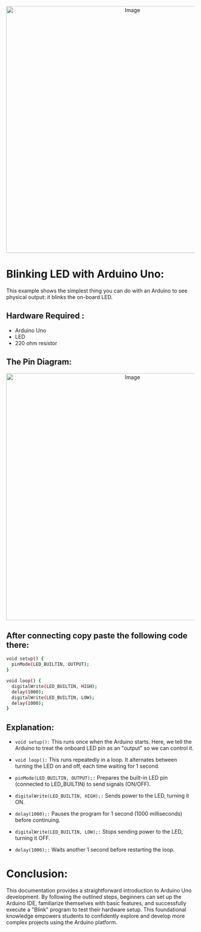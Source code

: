 <div align="center">
  <img width="659" alt="Image" src="https://github.com/user-attachments/assets/5c8d7a11-51a1-4184-bf30-c8d81373ee44" />
</div>

# Blinking LED with Arduino Uno: 
This example shows the simplest thing you can do with an Arduino to see physical output: it blinks the on-board LED.

## Hardware Required :
* Arduino Uno
* LED
* 220 ohm resistor




## The Pin Diagram:


<div align="center">
  <img width="659" alt="Image" src="https://github.com/user-attachments/assets/43a8a878-8f5a-4146-942c-bbf5c1788acf" />
</div>






## After connecting copy paste the following code there:

```bash
void setup() {
  pinMode(LED_BUILTIN, OUTPUT); 
}

void loop() {
  digitalWrite(LED_BUILTIN, HIGH);
  delay(1000);
  digitalWrite(LED_BUILTIN, LOW);
  delay(1000);
}
```

## Explanation:
* ```void setup():```
 This runs once when the Arduino starts. Here, we tell the Arduino to treat the onboard LED pin as an "output" so we can control it.


* ```void loop():```
 This runs repeatedly in a loop. It alternates between turning the LED on and off, each time waiting for 1 second.


* ```pinMode(LED_BUILTIN, OUTPUT);:```
 Prepares the built-in LED pin (connected to LED_BUILTIN) to send signals (ON/OFF).


* ```digitalWrite(LED_BUILTIN, HIGH);:```
 Sends power to the LED, turning it ON.


* ```delay(1000);:```
 Pauses the program for 1 second (1000 milliseconds) before continuing.


* ```digitalWrite(LED_BUILTIN, LOW);:```
 Stops sending power to the LED, turning it OFF.


* ```delay(1000);:```
 Waits another 1 second before restarting the loop.




# Conclusion: 
This documentation provides a straightforward introduction to Arduino Uno development. By following the outlined steps, beginners can set up the Arduino IDE, familiarize themselves with basic features, and successfully execute a "Blink" program to test their hardware setup. This foundational knowledge empowers students to confidently explore and develop more complex projects using the Arduino platform.
